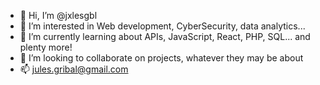- 👋 Hi, I’m @jxlesgbl
- 👀 I’m interested in Web development, CyberSecurity, data analytics...
- 🌱 I’m currently learning about APIs, JavaScript, React, PHP, SQL... and plenty more!
- 💞️ I’m looking to collaborate on projects, whatever they may be about
- 📫 jules.gribal@gmail.com

<!---
jxlesgbl/jxlesgbl is a ✨ special ✨ repository because its `README.md` (this file) appears on your GitHub profile.
You can click the Preview link to take a look at your changes.
--->
